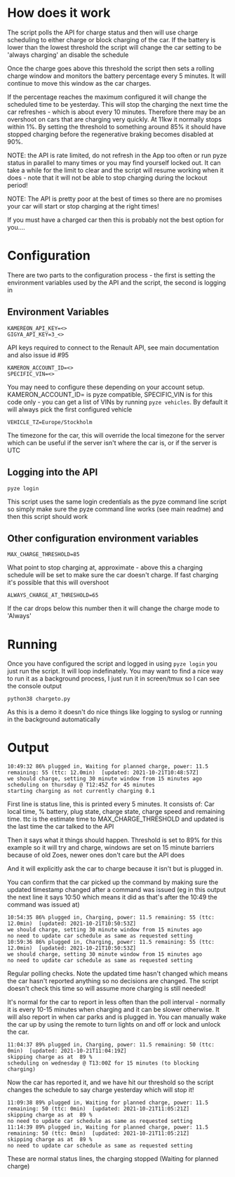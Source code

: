 # How does it work

The script polls the API for charge status and then will use charge
scheduling to either charge or block charging of the car. If the
battery is lower than the lowest threshold the script will change the
car setting to be 'always charging' an disable the schedule

Once the charge goes above this threshold the script then sets a
rolling charge window and monitors the battery percentage every 5
minutes. It will continue to move this window as the car charges.

If the percentage reaches the maximum configured it will change the
scheduled time to be yesterday. This will stop the charging the next
time the car refreshes - which is about every 10 minutes. Therefore
there may be an overshoot on cars that are charging very quickly. At
11kw it normally stops within 1%. By setting the threshold to
something around 85% it should have stopped charging before the
regenerative braking becomes disabled at 90%.

NOTE: the API is rate limited, do not refresh in the App too often or
run pyze status in parallel to many times or you may find yourself
locked out. It can take a while for the limit to clear and the script
will resume working when it does - note that it will not be able to
stop charging during the lockout period!

NOTE: The API is pretty poor at the best of times so there are no
promises your car will start or stop charging at the right times!

If you must have a charged car then this is probably not the best option
for you....

# Configuration

There are two parts to the configuration process - the first is
setting the environment variables used by the API and the script, the
second is logging in

## Environment Variables

```
KAMEREON_API_KEY=<>
GIGYA_API_KEY=3_<>
```
API keys required to connect to the Renault API, see main documentation and also issue id #95

```
KAMERON_ACCOUNT_ID=<>
SPECIFIC_VIN=<>
```
You may need to configure these depending on your account
setup. KAMERON_ACCOUNT_ID= is pyze compatible, SPECIFIC_VIN is for
this code only - you can get a list of VINs by running `pyze
vehicles`.  By default it will always pick the first configured
vehicle

```
VEHICLE_TZ=Europe/Stockholm
```
The timezone for the car, this will override the local timezone for the server which can
be useful if the server isn't where the car is, or if the server is UTC

## Logging into the API

```
pyze login
```
This script uses the same login credentials as the pyze command line script so simply make sure
the pyze command line works (see main readme) and then this script should work

## Other configuration environment variables

```
MAX_CHARGE_THRESHOLD=85
```
What point to stop charging at, approximate - above this a charging
schedule will be set to make sure the car doesn't charge. If fast
charging it's possible that this will overshoot

```
ALWAYS_CHARGE_AT_THRESHOLD=65
```
If the car drops below this number then it will change the charge mode
to 'Always'

# Running

Once you have configured the script and logged in using `pyze login` you
just run the script. It will loop indefinately. You may want to find a nice
way to run it as a background process, I just run it in screen/tmux so I
can see the console output

```
python38 chargeto.py
```

As this is a demo it doesn't do nice things like logging to syslog
or running in the background automatically

# Output

```
10:49:32 86% plugged in, Waiting for planned charge, power: 11.5 remaining: 55 (ttc: 12.0min)  [updated: 2021-10-21T10:48:57Z]
we should charge, setting 30 minute window from 15 minutes ago
scheduling on thursday @ T12:45Z for 45 minutes
starting charging as not currently charging 0.1
```

First line is status line, this is printed every 5 minutes. It consists of:
Car local time, % battery, plug state, charge state, charge speed and remaining time. ttc is the estimate time to MAX_CHARGE_THRESHOLD
and updated is the last time the car talked to the API

Then it says what it things should happen. Threshold is set to 89% for this example so it will try and charge, windows
are set on 15 minute barriers because of old Zoes, newer ones don't care but the API does

And it will explicitly ask the car to charge because it isn't but is plugged in.

You can confirm that the car picked up the command by making sure the updated timestamp changed after a command was issued
(eg in this output the next line it says 10:50 which means it did as that's after the 10:49 the command was issued at)

```
10:54:35 86% plugged in, Charging, power: 11.5 remaining: 55 (ttc: 12.0min)  [updated: 2021-10-21T10:50:53Z]
we should charge, setting 30 minute window from 15 minutes ago
no need to update car schedule as same as requested setting
10:59:36 86% plugged in, Charging, power: 11.5 remaining: 55 (ttc: 12.0min)  [updated: 2021-10-21T10:50:53Z]
we should charge, setting 30 minute window from 15 minutes ago
no need to update car schedule as same as requested setting
```

Regular polling checks. Note the updated time hasn't changed which means the car hasn't reported anything so no decisions
are changed. The script doesn't check this time so will assume more charging is still needed!

It's normal for the car to report in less often than the poll interval - normally it is every 10-15 minutes when
charging and it can be slower otherwise. It will also report in when car parks and is plugged in. You can
manually wake the car up by using the remote to turn lights on and off or lock and unlock the car.


```
11:04:37 89% plugged in, Charging, power: 11.5 remaining: 50 (ttc: 0min)  [updated: 2021-10-21T11:04:19Z]
skipping charge as at  89 %
scheduling on wednesday @ T13:00Z for 15 minutes (to blocking charging)
```
Now the car has reported it, and we have hit our threshold so the script changes the schedule to say
charge yesterday which will stop it!

```
11:09:38 89% plugged in, Waiting for planned charge, power: 11.5 remaining: 50 (ttc: 0min)  [updated: 2021-10-21T11:05:21Z]
skipping charge as at  89 %
no need to update car schedule as same as requested setting
11:14:39 89% plugged in, Waiting for planned charge, power: 11.5 remaining: 50 (ttc: 0min)  [updated: 2021-10-21T11:05:21Z]
skipping charge as at  89 %
no need to update car schedule as same as requested setting
```
These are normal status lines, the charging stopped (Waiting for planned charge)



